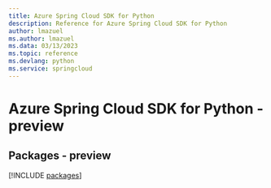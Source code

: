 ```yaml
---
title: Azure Spring Cloud SDK for Python
description: Reference for Azure Spring Cloud SDK for Python
author: lmazuel
ms.author: lmazuel
ms.data: 03/13/2023
ms.topic: reference
ms.devlang: python
ms.service: springcloud
---
```

# Azure Spring Cloud SDK for Python - preview
## Packages - preview
[!INCLUDE [packages](spring-cloud-index.md)]